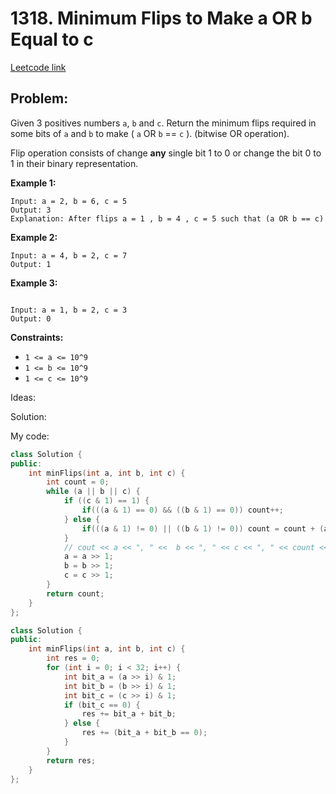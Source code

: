 # 1318. Minimum Flips to Make a OR b Equal to c
[Leetcode link](https://leetcode.com/problems/minimum-flips-to-make-a-or-b-equal-to-c/)

## Problem:

Given 3 positives numbers `a`, `b` and `c`. Return the minimum flips required in some bits of `a` and `b` to make ( `a` OR `b` == `c` ). (bitwise OR operation).

Flip operation consists of change **any** single bit 1 to 0 or change the bit 0 to 1 in their binary representation.

**Example 1:**

```
Input: a = 2, b = 6, c = 5
Output: 3
Explanation: After flips a = 1 , b = 4 , c = 5 such that (a OR b == c)
```

**Example 2:**

```
Input: a = 4, b = 2, c = 7
Output: 1
```

**Example 3:**

```

Input: a = 1, b = 2, c = 3
Output: 0
```

**Constraints:**

- `1 <= a <= 10^9`
- `1 <= b <= 10^9`
- `1 <= c <= 10^9`

Ideas:


Solution:

My code:

```cpp
class Solution {
public:
    int minFlips(int a, int b, int c) {
        int count = 0;
        while (a || b || c) {
            if ((c & 1) == 1) {
                if(((a & 1) == 0) && ((b & 1) == 0)) count++;
            } else {
                if(((a & 1) != 0) || ((b & 1) != 0)) count = count + (a & 1) + (b & 1);
            }
            // cout << a << ", " <<  b << ", " << c << ", " << count <<endl;
            a = a >> 1;
            b = b >> 1;
            c = c >> 1;
        }
        return count;
    }
};
```



```cpp
class Solution {
public:
    int minFlips(int a, int b, int c) {
        int res = 0;
        for (int i = 0; i < 32; i++) {
            int bit_a = (a >> i) & 1;
            int bit_b = (b >> i) & 1;
            int bit_c = (c >> i) & 1;
            if (bit_c == 0) {
                res += bit_a + bit_b;
            } else {
                res += (bit_a + bit_b == 0);
            }
        }
        return res;
    }
};
```